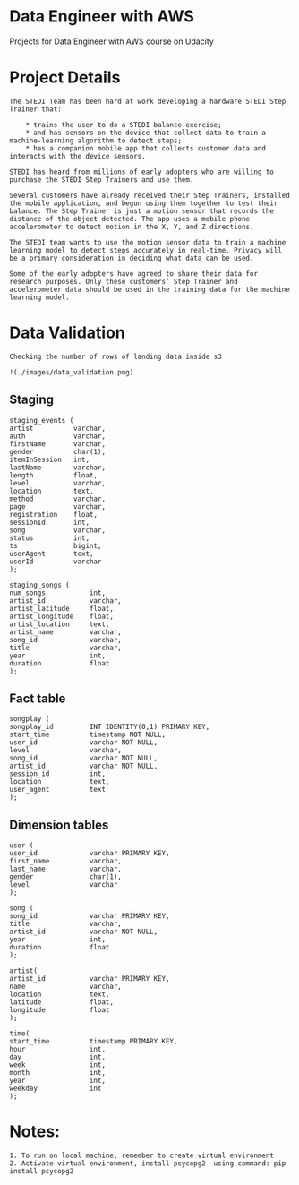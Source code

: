 # Data Engineer with AWS

Projects for Data Engineer with AWS course on Udacity

# Project Details

    The STEDI Team has been hard at work developing a hardware STEDI Step Trainer that:

        * trains the user to do a STEDI balance exercise;
        * and has sensors on the device that collect data to train a machine-learning algorithm to detect steps;
        * has a companion mobile app that collects customer data and interacts with the device sensors.

    STEDI has heard from millions of early adopters who are willing to purchase the STEDI Step Trainers and use them.

    Several customers have already received their Step Trainers, installed the mobile application, and begun using them together to test their balance. The Step Trainer is just a motion sensor that records the distance of the object detected. The app uses a mobile phone accelerometer to detect motion in the X, Y, and Z directions.

    The STEDI team wants to use the motion sensor data to train a machine learning model to detect steps accurately in real-time. Privacy will be a primary consideration in deciding what data can be used.

    Some of the early adopters have agreed to share their data for research purposes. Only these customers’ Step Trainer and accelerometer data should be used in the training data for the machine learning model.


# Data Validation

    Checking the number of rows of landing data inside s3

    !(./images/data_validation.png)

## Staging

    staging_events (
    artist          varchar,
    auth            varchar,
    firstName       varchar,
    gender          char(1),
    itemInSession   int,
    lastName        varchar,
    length          float,
    level           varchar,
    location        text,
    method          varchar,
    page            varchar,
    registration    float,
    sessionId       int,
    song            varchar,
    status          int,
    ts              bigint,
    userAgent       text,
    userId          varchar
    );

    staging_songs (
    num_songs           int,
    artist_id           varchar,
    artist_latitude     float,
    artist_longitude    float,
    artist_location     text,
    artist_name         varchar,
    song_id             varchar,
    title               varchar,
    year                int,
    duration            float
    );

## Fact table

    songplay (
    songplay_id         INT IDENTITY(0,1) PRIMARY KEY,
    start_time          timestamp NOT NULL,
    user_id             varchar NOT NULL,
    level               varchar,
    song_id             varchar NOT NULL,
    artist_id           varchar NOT NULL,
    session_id          int,
    location            text,
    user_agent          text
    );

## Dimension tables

    user (
    user_id             varchar PRIMARY KEY,
    first_name          varchar,
    last_name           varchar,
    gender              char(1),
    level               varchar
    );

    song (
    song_id             varchar PRIMARY KEY,
    title               varchar,
    artist_id           varchar NOT NULL,
    year                int,
    duration            float
    );

    artist(
    artist_id           varchar PRIMARY KEY,
    name                varchar,
    location            text,
    latitude            float,
    longitude           float
    );

    time(
    start_time          timestamp PRIMARY KEY,
    hour                int,
    day                 int,
    week                int,
    month               int,
    year                int,
    weekday             int
    );

# Notes:

    1. To run on local machine, remember to create virtual environment
    2. Activate virtual environment, install psycopg2  using command: pip install psycopg2

